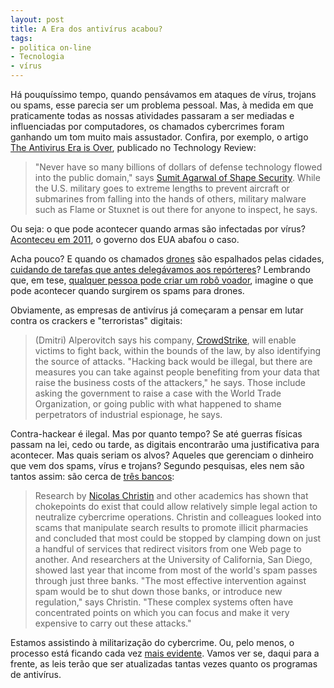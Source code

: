 ```yaml
---
layout: post
title: A Era dos antivírus acabou?
tags:
- politica on-line
- Tecnologia
- vírus
---
```


Há pouquíssimo tempo, quando pensávamos em ataques de vírus, trojans ou spams, esse parecia ser um problema pessoal. Mas, à medida em que praticamente todas as nossas atividades passaram a ser mediadas e influenciadas por computadores, os chamados cybercrimes foram ganhando um tom muito mais assustador. Confira, por exemplo, o artigo [The Antivirus Era is Over](http://www.technologyreview.com/news/428166/the-antivirus-era-is-over/), publicado no Technology Review:

> "Never have so many billions of dollars of defense technology flowed into the public domain," says [Sumit Agarwal of Shape Security](http://techli.com/2012/07/shape-security-google/). While the U.S. military goes to extreme lengths to prevent aircraft or submarines from falling into the hands of others, military malware such as Flame or Stuxnet is out there for anyone to inspect, he says.

Ou seja: o que pode acontecer quando armas são infectadas por vírus? [Aconteceu em 2011](http://www.wired.com/dangerroom/2011/10/virus-hits-drone-fleet/), o governo dos EUA abafou o caso.

Acha pouco? E quando os chamados [drones](http://en.wikipedia.org/wiki/Unmanned_aerial_vehicle) são espalhados pelas cidades, [cuidando de tarefas que antes delegávamos aos repórteres](http://noticias.r7.com/blogs/andre-forastieri/2012/09/14/os-peitos-de-kate-e-o-futuro-do-jornalismo-avioes-de-controle-remoto/)? Lembrando que, em tese, [qualquer pessoa pode criar um robô voador](http://diydrones.com), imagine o que pode acontecer quando surgirem os spams para drones.

Obviamente, as empresas de antivírus já começaram a pensar em lutar contra os crackers e "terroristas" digitais:

> (Dmitri) Alperovitch says his company, [CrowdStrike](http://www.crowdstrike.com/), will enable victims to fight back, within the bounds of the law, by also identifying the source of attacks. "Hacking back would be illegal, but there are measures you can take against people benefiting from your data that raise the business costs of the attackers," he says. Those include asking the government to raise a case with the World Trade Organization, or going public with what happened to shame perpetrators of industrial espionage, he says.

Contra-hackear é ilegal. Mas por quanto tempo? Se até guerras físicas passam na lei, cedo ou tarde, as digitais encontrarão uma justificativa para acontecer. Mas quais seriam os alvos? Aqueles que gerenciam o dinheiro que vem dos spams, vírus e trojans? Segundo pesquisas, eles nem são tantos assim: são cerca de [três bancos](http://www.technologyreview.com/view/424057/anatomy-of-a-spam-viagra-purchase/):


> Research by [Nicolas Christin](http://www.andrew.cmu.edu/user/nicolasc/) and other academics has shown that chokepoints do exist that could allow relatively simple legal action to neutralize cybercrime operations. Christin and colleagues looked into scams that manipulate search results to promote illicit pharmacies and concluded that most could be stopped by clamping down on just a handful of services that redirect visitors from one Web page to another. And researchers at the University of California, San Diego, showed last year that income from most of the world's spam passes through just three banks. "The most effective intervention against spam would be to shut down those banks, or introduce new regulation," says Christin. "These complex systems often have concentrated points on which you can focus and make it very expensive to carry out these attacks."

Estamos assistindo à militarização do cybercrime. Ou, pelo menos, o processo está ficando cada vez [mais evidente](http://www.fbi.gov/about-us/investigate/cyber/cyber). Vamos ver se, daqui para a frente, as leis terão que ser atualizadas tantas vezes quanto os programas de antivírus.